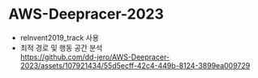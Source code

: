 # AWS-Deepracer-2023  
- reInvent2019_track 사용  
- 최적 경로 및 행동 공간 분석   
https://github.com/dd-jero/AWS-Deepracer-2023/assets/107921434/55d5ecff-42c4-449b-8124-3899ea009729

